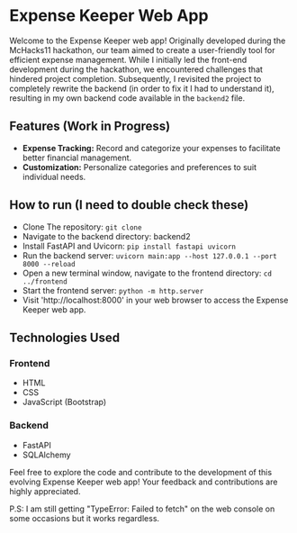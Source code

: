# Expense Keeper Web App

Welcome to the Expense Keeper web app! Originally developed during the McHacks11 hackathon, our team aimed to create a user-friendly tool for efficient expense management. While I initially led the front-end development during the hackathon, we encountered challenges that hindered project completion. Subsequently, I revisited the project to completely rewrite the backend (in order to fix it I had to understand it), resulting in my own backend code available in the `backend2` file.

## Features (Work in Progress)

- **Expense Tracking:** Record and categorize your expenses to facilitate better financial management.
- **Customization:** Personalize categories and preferences to suit individual needs.

## How to run (I need to double check these)
- Clone The repository: `git clone `
- Navigate to the backend directory: backend2
- Install FastAPI and Uvicorn: `pip install fastapi uvicorn`
- Run the backend server: `uvicorn main:app --host 127.0.0.1 --port 8000 --reload`
- Open a new terminal window, navigate to the frontend directory: `cd ../frontend`
- Start the frontend server: `python -m http.server`
- Visit 'http://localhost:8000' in your web browser to access the Expense Keeper web app.

## Technologies Used

### Frontend
- HTML
- CSS
- JavaScript (Bootstrap)

### Backend
- FastAPI
- SQLAlchemy

Feel free to explore the code and contribute to the development of this evolving Expense Keeper web app! Your feedback and contributions are highly appreciated.

P.S: I am still getting "TypeError: Failed to fetch" on the web console on some occasions but it works regardless. 

